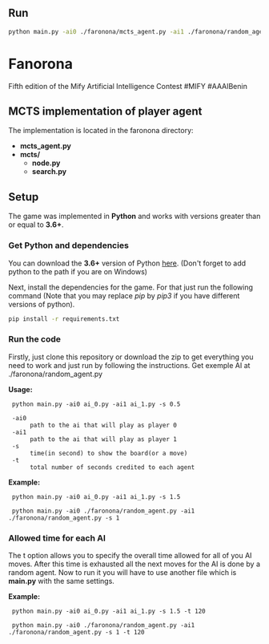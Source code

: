 ## Run
```bash
python main.py -ai0 ./faronona/mcts_agent.py -ai1 ./faronona/random_agent.py -t 100 -s 1
```

# Fanorona
Fifth edition of the Mify Artificial Intelligence Contest #MIFY #AAAIBenin
## MCTS implementation of player agent
The implementation is located in the faronona directory: 
* __mcts_agent.py__
* __mcts/__
     * __node.py__
     * __search.py__



## Setup

The game was implemented in **Python** and works with versions greater than or equal to **3.6+**.

### Get Python and dependencies


You can download the **3.6+** version of Python [here](https://www.python.org/downloads/).
(Don't forget to add python to the path if you are on Windows)

Next, install the dependencies for the game. For that just run the following command (Note that you may replace *pip* by *pip3* if you have different versions of python).


```bash
pip install -r requirements.txt
```

### Run the code

Firstly, just clone this repository or download the zip to get everything you need to work and just run by following the instructions. Get exemple AI at ./faronona/random_agent.py


**Usage:**

     python main.py -ai0 ai_0.py -ai1 ai_1.py -s 0.5

     -ai0 
          path to the ai that will play as player 0
     -ai1 
          path to the ai that will play as player 1
     -s 
          time(in second) to show the board(or a move)
     -t
          total number of seconds credited to each agent


**Example:**

     python main.py -ai0 ai_0.py -ai1 ai_1.py -s 1.5

     python main.py -ai0 ./faronona/random_agent.py -ai1 ./faronona/random_agent.py -s 1



### Allowed time for each AI
The t option allows you to specify the overall time allowed for all of you AI moves. After this time is exhausted all the next moves for the AI is done by a random agent.
Now to run it you will have to use another file which is **main.py** with the same settings.

**Example:**

     python main.py -ai0 ai_0.py -ai1 ai_1.py -s 1.5 -t 120

     python main.py -ai0 ./faronona/random_agent.py -ai1 ./faronona/random_agent.py -s 1 -t 120